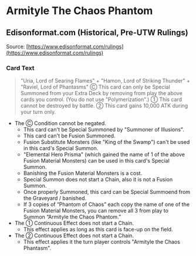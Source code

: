 # Armityle The Chaos Phantom

## Edisonformat.com (Historical, Pre-UTW Rulings)

Source: [https://www.edisonformat.com/rulings](https://www.edisonformat.com/rulings)

### Card Text

> "Uria, Lord of Searing Flames" + "Hamon, Lord of Striking Thunder" + "Raviel, Lord of Phantasms"
Ⓒ This card can only be Special Summoned from your Extra Deck by removing from play the above cards you control. (You do not use "Polymerization".) ① This card cannot be destroyed by battle. ② This card gains 10,000 ATK during your turn only.

*   The Ⓒ Condition cannot be negated.
    *   This card can't be Special Summoned by "Summoner of Illusions".
    *   This card can't be Fusion Summoned.
    *   Fusion Substitute Monsters (like "King of the Swamp") can't be used in this card's Special Summon.
    *   "Elemental Hero Prisma" (which gained the name of 1 of the above Fusion Material Monsters) can be used in this card's Special Summon.
    *   Banishing the Fusion Material Monsters is a cost.
    *   Special Summon does not start a Chain, also it is not a Fusion Summon.
    *   Once properly Summoned, this card can be Special Summoend from the Graveyard / banished.
    *   If 3 copies of “Phantom of Chaos” each copy the name of one of the Fusion Material Monsters, you can remove all 3 from play to Summon “Armityle the Chaos Phantom.”
*   The ① Continuous Effect does not start a Chain.
    *   This effect applies as long as this card is face-up on the field.
*   The ② Continuous Effect does not start a Chain.
    *   This effect applies it the turn player controls "Armityle the Chaos Phantasm".
